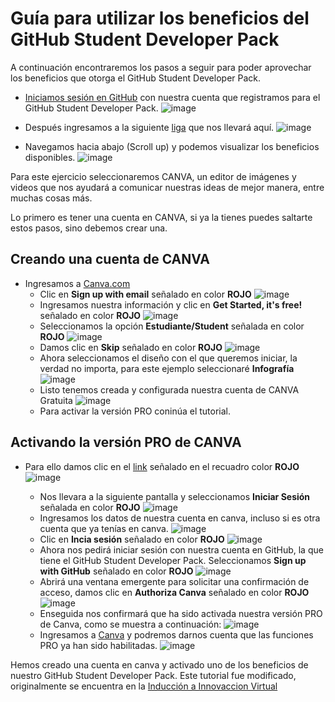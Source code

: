 # Guía para utilizar los beneficios del GitHub Student Developer Pack

A continuación encontraremos los pasos a seguir para poder aprovechar los beneficios que otorga el GitHub Student Developer Pack.

* [Iniciamos sesión en GitHub](https://github.com/login) con nuestra cuenta que registramos para el GitHub Student Developer Pack. 
![image](https://user-images.githubusercontent.com/2883426/169739541-44b75496-b894-4d7d-91d6-e3b7253ae42a.png)

* Después ingresamos a la siguiente [liga](https://education.github.com/pack/offers) que nos llevará aquí.
![image](https://user-images.githubusercontent.com/2883426/169739561-f833f46a-e146-49e8-9ed7-6ed62f79facb.png)
    
* Navegamos hacia abajo (Scroll up) y podemos visualizar los beneficios disponibles.
![image](https://user-images.githubusercontent.com/2883426/169739578-25157a42-8948-407a-a290-989bc7c640b6.png)

Para este ejercicio seleccionaremos CANVA, un editor de imágenes y videos que nos ayudará a comunicar nuestras ideas de mejor manera, entre muchas cosas más.

Lo primero es tener una cuenta en CANVA, si ya la tienes puedes saltarte estos pasos, sino debemos crear una.
## Creando una cuenta de CANVA
* Ingresamos a [Canva.com](https://www.canva.com/)
    * Clic en **Sign up with email** señalado en color **ROJO**
![image](https://user-images.githubusercontent.com/2883426/169739592-bd8240fa-8bbd-46dd-8c98-5c8a5c0d12ae.png)
    * Ingresamos nuestra información y clic en **Get Started, it's free!** señalado en color **ROJO**
![image](https://user-images.githubusercontent.com/2883426/169739606-d3be6c23-eb7b-4395-9082-afb1b75fffeb.png)
    * Seleccionamos la opción **Estudiante/Student** señalada en color **ROJO**
![image](https://user-images.githubusercontent.com/2883426/169739618-19b62adc-4ceb-45b0-9277-322a818fc441.png)
    * Damos clic en **Skip** señalado en color **ROJO**
![image](https://user-images.githubusercontent.com/2883426/169739635-14888132-939a-4184-9070-842f5df3cd2c.png)
    * Ahora seleccionamos el diseño con el que queremos iniciar, la verdad no importa, para este ejemplo seleccionaré **Infografía** 
![image](https://user-images.githubusercontent.com/2883426/169739650-abd78ed7-f801-47d2-bf01-8382af95c63e.png)
    * Listo tenemos creada y configurada nuestra cuenta de CANVA Gratuita
![image](https://user-images.githubusercontent.com/2883426/169739661-961b2eb6-96e1-48e3-8bd4-b656c6a58ac1.png)
    * Para activar la versión PRO coninúa el tutorial.  
    
## Activando la versión PRO de CANVA
* Para ello damos clic en el [link](https://www.canva.com/education/github/) señalado en el recuadro color **ROJO**
![image](https://user-images.githubusercontent.com/2883426/169739678-db0a85bb-5782-4216-8544-d2e6c59f5b87.png)
    
    * Nos llevara a la siguiente pantalla y seleccionamos **Iniciar Sesión** señalada en color **ROJO**
![image](https://user-images.githubusercontent.com/2883426/169739695-6971ab01-df63-4b6f-91f8-038799e31be9.png)
    * Ingresamos los datos de nuestra cuenta en canva, incluso si es otra cuenta que ya tenías en canva.
![image](https://user-images.githubusercontent.com/2883426/169739715-c176c537-0ce6-4607-ae2f-64e40658194c.png)
    * Clic en **Incia sesión** señalado en color **ROJO**
![image](https://user-images.githubusercontent.com/2883426/169739733-553c4f33-4536-4f72-8785-b3ab6b564264.png)
    * Ahora nos pedirá iniciar sesión con nuestra cuenta en GitHub, la que tiene el GitHub Student Developer Pack. Seleccionamos **Sign up with GitHub** señalado en color **ROJO**
![image](https://user-images.githubusercontent.com/2883426/169740102-40a6d1ff-71d5-4012-b5b4-7908e7698bdf.png)
    * Abrirá una ventana emergente para solicitar una confirmación de acceso, damos clic en **Authoriza Canva** señalado en color **ROJO**
![image](https://user-images.githubusercontent.com/2883426/169740133-088ae583-124e-4507-9049-9ba0a3828589.png)
    * Enseguida nos confirmará que ha sido activada nuestra versión PRO de Canva, como se muestra a continuación:
![image](https://user-images.githubusercontent.com/2883426/169740148-656c2f29-7741-4afe-a7b9-6e0845750f61.png)
    * Ingresamos a [Canva](https://canva.com) y podremos darnos cuenta que las funciones PRO ya han sido habilitadas.
![image](https://user-images.githubusercontent.com/2883426/169740161-c19f6299-caac-49db-9a73-86c281113398.png)
        
Hemos creado una cuenta en canva y activado uno de los beneficios de nuestro GitHub Student Developer Pack.
Este tutorial fue modificado, originalmente se encuentra en la [Inducción a Innovaccion Virtual](https://github.com/innovaccion-virtual/onboarding-github-innovaccion/blob/master/Tutoriales/articles/Canva.md)
